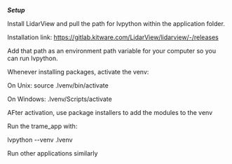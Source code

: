 ***Setup***

Install LidarView and pull the path for lvpython within the application folder.

Installation link: https://gitlab.kitware.com/LidarView/lidarview/-/releases

Add that path as an environment path variable for your computer so you can run lvpython.


Whenever installing packages, activate the venv:

On Unix: source .lvenv/bin/activate

On Windows: .lvenv/Scripts/activate

AFter activation, use package installers to add the modules to the venv


Run the trame_app with:

  lvpython <trame-python-script> --venv .lvenv
  
Run other applications similarly
